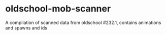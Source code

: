 # oldschool-mob-scanner
A compilation of scanned data from oldschool #232.1, contains animations and spawns and ids
